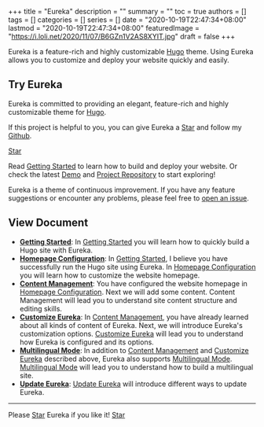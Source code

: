+++
title = "Eureka"
description = ""
summary = ""
toc = true
authors = []
tags = []
categories = []
series = []
date =  "2020-10-19T22:47:34+08:00"
lastmod = "2020-10-19T22:47:34+08:00"
featuredImage = "https://i.loli.net/2020/11/07/B6GZn1V2AS8XYIT.jpg"
draft = false
+++

Eureka is a feature-rich and highly customizable [Hugo](https://gohugo.io/) theme. Using Eureka allows you to customize and deploy your website quickly and easily.

<!--more-->

## Try Eureka

Eureka is committed to providing an elegant, feature-rich and highly customizable theme for [Hugo](https://gohugo.io/).

If this project is helpful to you, you can give Eureka a [Star](https://github.com/wangchucheng/hugo-eureka/) and follow my [Github](https://github.com/wangchucheng/).

<a class="github-button" href="https://github.com/wangchucheng/hugo-eureka" data-size="large" aria-label="Star wangchucheng/hugo-eureka on GitHub">Star</a>

Read [Getting Started](getting-started) to learn how to build and deploy your website. Or check the latest [Demo](https://themes.gohugo.io/theme/hugo-eureka/) and [Project Repository](https://github.com/wangchucheng/hugo-eureka/) to start exploring!

Eureka is a theme of continuous improvement. If you have any feature suggestions or encounter any problems, please feel free to [open an issue](https://github.com/wangchucheng/hugo-eureka/issues).

## View Document

- **[Getting Started](getting-started)**: In [Getting Started](getting-started) you will learn how to quickly build a Hugo site with Eureka.
- **[Homepage Configuration](homepage-configuration)**: In [Getting Started](getting-started), I believe you have successfully run the Hugo site using Eureka. In [Homepage Configuration](homepage-configuration) you will learn how to customize the website homepage.
- **[Content Management](content-management)**: You have configured the website homepage in [Homepage Configuration](homepage-configuration). Next we will add some content. Content Management will lead you to understand site content structure and editing skills.
- **[Customize Eureka](customization)**: In [Content Management](content-management), you have already learned about all kinds of content of Eureka. Next, we will introduce Eureka's customization options. [Customize Eureka](customization) will lead you to understand how Eureka is configured and its options.
- **[Multilingual Mode](multilingual-mode)**: In addition to [Content Management](content-management) and [Customize Eureka](customization) described above, Eureka also supports [Multilingual Mode](multilingual-mode). [Multilingual Mode](multilingual-mode) will lead you to understand how to build a multilingual site.
- **[Update Eureka](update)**: [Update Eureka](update) will introduce different ways to update Eureka.

---

<div class="flex flex-col items-center">
	<span class="mb-4">Please <a href="https://github.com/wangchucheng/hugo-eureka">Star</a> Eureka if you like it!</span>
	<a class="github-button" href="https://github.com/wangchucheng/hugo-eureka" data-size="large" aria-label="Star wangchucheng/hugo-eureka on GitHub">Star</a>
</div>